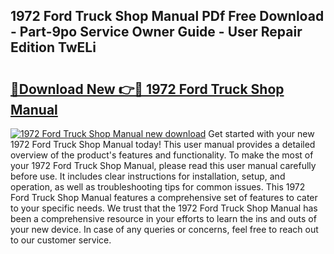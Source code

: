 ## 1972 Ford Truck Shop Manual PDf Free Download - Part-9po Service Owner Guide - User Repair Edition TwELi

# <h2><a href="http://bc32269.oget.top/?id=1972+Ford+Truck+Shop+Manual">🔗Download New 👉🔴 1972 Ford Truck Shop Manual</a></h2>

[![1972 Ford Truck Shop Manual new download](https://i.imgur.com/5g1atiW.png)](http://bc32269.oget.top/?id=1972+Ford+Truck+Shop+Manual)
Get started with your new 1972 Ford Truck Shop Manual today! This user manual provides a detailed overview of the product's features and functionality. To make the most of your 1972 Ford Truck Shop Manual, please read this user manual carefully before use. It includes clear instructions for installation, setup, and operation, as well as troubleshooting tips for common issues. This 1972 Ford Truck Shop Manual features a comprehensive set of features to cater to your specific needs. We trust that the 1972 Ford Truck Shop Manual has been a comprehensive resource in your efforts to learn the ins and outs of your new device. In case of any queries or concerns, feel free to reach out to our customer service.
